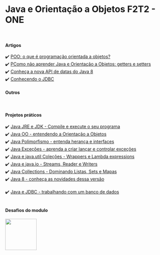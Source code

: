 <h1>Java e Orientação a Objetos F2T2 - ONE</h1>
<br>
<h4>Artigos</h4>
✔️ <a href="https://www.alura.com.br/artigos/poo-programacao-orientada-a-objetos">POO: o que é programação orientada a objetos?</a>
<br>
✔️ <a href="https://www.alura.com.br/artigos/nao-aprender-oo-getters-e-setters">PComo não aprender Java e Orientação a Objetos: getters e setters</a>
<br>
✔️ <a href="https://www.alura.com.br/artigos/conheca-a-nova-api-de-datas-do-java-8">Conheça a nova API de datas do Java 8</a>
<br>
✔️ <a href="https://www.alura.com.br/artigos/conhecendo-o-jdbc">Conhecendo o JDBC</a>
<br>
<h4>Outros</h4>
<br>
<h4>Projetos práticos</h4>
✔️ <a href="./Java JRE e JDK - Compile e execute o seu programa" >Java JRE e JDK - Compile e execute o seu programa</a>
<br>
✔️ <a href="./Java OO - entendendo a Orientação a Objetos" >Java OO - entendendo a Orientação a Objetos</a>
<br>
✔️ <a href="./Java Polimorfismo - entenda herança e interfaces" >Java Polimorfismo - entenda herança e interfaces</a>
<br>
✔️ <a href="./Java Exceções - aprenda a criar lançar e controlar exceções" >Java Exceções - aprenda a criar lançar e controlar exceções</a>
<br>
✔️ <a href="./Java e java.util Coleções - Wrappers e Lambda expressions" >Java e java.util Coleções - Wrappers e Lambda expressions</a>
<br>
✔️ <a href="./Java e java.io - Streams, Reader e Writers" >Java e java.io - Streams, Reader e Writers</a>
<br>
✔️ <a href="./Java Collections - Dominando Listas, Sets e Mapas" >Java Collections - Dominando Listas, Sets e Mapas</a>
<br>
✔️ <a href="./Java 8 - conheça as novidades dessa versão" >Java 8 - conheça as novidades dessa versão</a>
<br>
<br>
✔️ <a href="./Java e JDBC - trabalhando com um banco de dados" >Java e JDBC - trabalhando com um banco de dados</a>
<br>
<br>
<h4>Desafios do modulo</h4>
<a href="https://github.com/p4kz/money-converter" target="_blank"> 
<img src="https://i.imgur.com/Iq1eeMy.png" width="100px">
</a>
